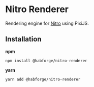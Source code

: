 # Nitro Renderer

Rendering engine for [Nitro](https://github.com/HabForge/Nitro) using PixiJS.

## Installation

**npm**

```
npm install @habforge/nitro-renderer
```

**yarn**

```
yarn add @habforge/nitro-renderer
```
